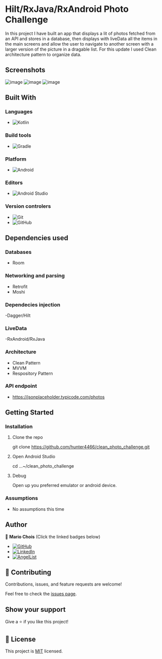 # Hilt/RxJava/RxAndroid Photo Challenge
In this project I have built an app that displays a lit of photos fetched from an API and stores in a database, then displays with liveData all the items in the main screens and allow the user to navigate to another screen with a larger version of the picture in a dragable list.
For this update I used Clean architecture pattern to organize data.

## Screenshots

![image](./screenshots/Capture1.png)
![image](./screenshots/Capture2.png)
![image](./screenshots/Capture3.png)

## Built With

### Languages
- ![Kotlin](https://img.shields.io/badge/kotlin-%230095D5.svg?style=for-the-badge&logo=kotlin&logoColor=white)

### Build tools
- ![Gradle](https://img.shields.io/badge/Gradle-02303A.svg?style=for-the-badge&logo=Gradle&logoColor=white)

### Platform
- ![Android](https://img.shields.io/badge/Android-3DDC84?style=for-the-badge&logo=android&logoColor=white)

### Editors
- ![Android Studio](https://img.shields.io/badge/Android%20Studio-3DDC84.svg?style=for-the-badge&logo=android-studio&logoColor=white)

### Version controlers
- ![Git](https://img.shields.io/badge/git-%23F05033.svg?style=for-the-badge&logo=git&logoColor=white)
- ![GitHub](https://img.shields.io/badge/github-%23121011.svg?style=for-the-badge&logo=github&logoColor=white)

## Dependencies used
### Databases
- Room

### Networking and parsing
- Retrofit
- Moshi

### Dependecies injection
-Dagger/Hilt

### LiveData
-RxAndroid/RxJava

### Architecture
- Clean Pattern
- MVVM
- Respository Pattern

### API endpoint
- https://jsonplaceholder.typicode.com/photos

## Getting Started

### Installation

1. Clone the repo

   git clone https://github.com/hunter4466/clean_photo_challenge.git

2. Open Android Studio

   cd ...~/clean_photo_challenge

3. Debug

   Open up you preferred emulator or android device.

### Assumptions

- No assumptions this time

## Author

👤 **Mario Chois**
(Click the linked badges below)
- [![GitHub](https://img.shields.io/badge/github-%23121011.svg?style=for-the-badge&logo=github&logoColor=white)](https://github.com/hunter4466/)
- [![LinkedIn](https://img.shields.io/badge/linkedin-%230077B5.svg?style=for-the-badge&logo=linkedin&logoColor=white)](https://www.linkedin.com/in/mario-chois-5a13b6b6/)
- [![AngelList](https://img.shields.io/badge/AngelList-%23D4D4D4.svg?style=for-the-badge&logo=AngelList&logoColor=black)](https://angel.co/u/mario-chois)


## 🤝 Contributing

Contributions, issues, and feature requests are welcome!

Feel free to check the [issues page](https://github.com/hunter4466/clean_photo_challenge/issues).

## Show your support

Give a ⭐️ if you like this project!

## 📝 License

This project is [MIT](./LICENSE) licensed.
